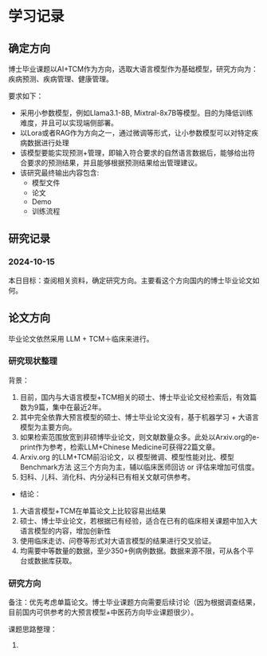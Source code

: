 # 学习记录

## 确定方向

博士毕业课题以AI+TCM作为方向，选取大语言模型作为基础模型，研究方向为：疾病预测、疾病管理、健康管理。

要求如下：

- 采用小参数模型，例如Llama3.1-8B, Mixtral-8x7B等模型。目的为降低训练难度，并且可以实现端侧部署。
- 以Lora或者RAG作为方向之一，通过微调等形式，让小参数模型可以对特定疾病数据进行处理
- 该模型要能实现预测+管理，即输入符合要求的自然语言数据后，能够给出符合要求的预测结果，并且能够根据预测结果给出管理建议。
- 该研究最终输出内容包含:
  - 模型文件
  - 论文
  - Demo
  - 训练流程

## 研究记录

### 2024-10-15

本日目标：查阅相关资料，确定研究方向。主要看这个方向国内的博士毕业论文如何。

## 论文方向

毕业论文依然采用 LLM + TCM＋临床来进行。

### 研究现状整理

背景：

1. 目前，国内与大语言模型+TCM相关的硕士、博士毕业论文经检索后，有效篇数为9篇，集中在最近2年。
2. 其中完全依靠大预言模型的硕士、博士毕业论文没有，基于机器学习 + 大语言模型为主要方向。
3. 如果检索范围放宽到非硕博毕业论文，则文献数量众多。此处以Arxiv.org的e-print作为参考，检索LLM+Chinese Medicine可获得22篇文章。
4. Arxiv.org 的LLM+TCM前沿论文，以 模型微调、模型性能对比、模型Benchmark方法 这三个方向为主，辅以临床医师回访 or 评估来增加可信度。
5. 妇科、儿科、消化科、内分泌科已有相关文献可供参考。

- 结论：

1. 大语言模型+TCM在单篇论文上比较容易出结果
2. 硕士、博士毕业论文，若根据已有经验，适合在已有的临床相关课题中加入大语言模型的内容，增加创新性
3. 使用临床走访、问卷等形式对大语言模型的结果进行交叉验证。
4. 均需要中等数量的数据，至少350+例病例数据。数据来源不限，可从各个平台或数据库获取。

### 研究方向

备注：优先考虑单篇论文。博士毕业课题方向需要后续讨论（因为根据调查结果，目前国内可供参考的大预言模型+中医药方向毕业课题很少）。

课题思路整理：

1. 